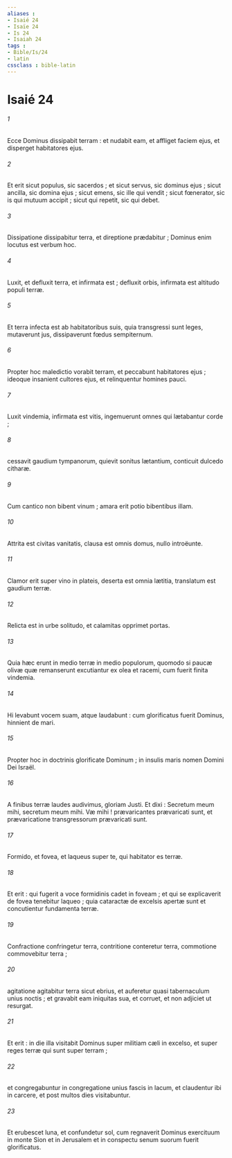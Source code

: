 ```yaml
---
aliases : 
- Isaié 24
- Isaïe 24
- Is 24
- Isaiah 24
tags : 
- Bible/Is/24
- latin
cssclass : bible-latin
---
```


# Isaié 24

###### 1
Ecce Dominus dissipabit terram : et nudabit eam, et affliget faciem ejus, et disperget habitatores ejus.
###### 2
Et erit sicut populus, sic sacerdos ; et sicut servus, sic dominus ejus ; sicut ancilla, sic domina ejus ; sicut emens, sic ille qui vendit ; sicut fœnerator, sic is qui mutuum accipit ; sicut qui repetit, sic qui debet.
###### 3
Dissipatione dissipabitur terra, et direptione prædabitur ; Dominus enim locutus est verbum hoc.
###### 4
Luxit, et defluxit terra, et infirmata est ; defluxit orbis, infirmata est altitudo populi terræ.
###### 5
Et terra infecta est ab habitatoribus suis, quia transgressi sunt leges, mutaverunt jus, dissipaverunt fœdus sempiternum.
###### 6
Propter hoc maledictio vorabit terram, et peccabunt habitatores ejus ; ideoque insanient cultores ejus, et relinquentur homines pauci.
###### 7
Luxit vindemia, infirmata est vitis, ingemuerunt omnes qui lætabantur corde ;
###### 8
cessavit gaudium tympanorum, quievit sonitus lætantium, conticuit dulcedo citharæ.
###### 9
Cum cantico non bibent vinum ; amara erit potio bibentibus illam.
###### 10
Attrita est civitas vanitatis, clausa est omnis domus, nullo introëunte.
###### 11
Clamor erit super vino in plateis, deserta est omnia lætitia, translatum est gaudium terræ.
###### 12
Relicta est in urbe solitudo, et calamitas opprimet portas.
###### 13
Quia hæc erunt in medio terræ in medio populorum, quomodo si paucæ olivæ quæ remanserunt excutiantur ex olea et racemi, cum fuerit finita vindemia.
###### 14
Hi levabunt vocem suam, atque laudabunt : cum glorificatus fuerit Dominus, hinnient de mari.
###### 15
Propter hoc in doctrinis glorificate Dominum ; in insulis maris nomen Domini Dei Israël.
###### 16
A finibus terræ laudes audivimus, gloriam Justi. Et dixi : Secretum meum mihi, secretum meum mihi. Væ mihi ! prævaricantes prævaricati sunt, et prævaricatione transgressorum prævaricati sunt.
###### 17
Formido, et fovea, et laqueus super te, qui habitator es terræ.
###### 18
Et erit : qui fugerit a voce formidinis cadet in foveam ; et qui se explicaverit de fovea tenebitur laqueo ; quia cataractæ de excelsis apertæ sunt et concutientur fundamenta terræ.
###### 19
Confractione confringetur terra, contritione conteretur terra, commotione commovebitur terra ;
###### 20
agitatione agitabitur terra sicut ebrius, et auferetur quasi tabernaculum unius noctis ; et gravabit eam iniquitas sua, et corruet, et non adjiciet ut resurgat.
###### 21
Et erit : in die illa visitabit Dominus super militiam cæli in excelso, et super reges terræ qui sunt super terram ;
###### 22
et congregabuntur in congregatione unius fascis in lacum, et claudentur ibi in carcere, et post multos dies visitabuntur.
###### 23
Et erubescet luna, et confundetur sol, cum regnaverit Dominus exercituum in monte Sion et in Jerusalem et in conspectu senum suorum fuerit glorificatus.
